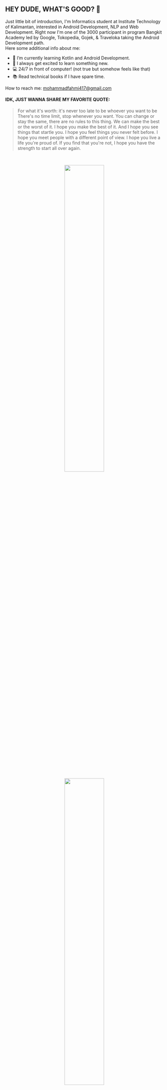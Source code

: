 ## HEY DUDE, WHAT'S GOOD? 👋

Just little bit of introduction, I'm Informatics student at Institute Technology of Kalimantan, interested in Android Development, NLP and Web Development. Right now I'm one of the 3000 participant in program Bangkit Academy led by Google, Tokopedia, Gojek, & Traveloka taking the Android Development path.
<br>Here some additional info about me:
- 🌱 I’m currently learning Kotlin and Android Development.
- 💬 I always get excited to learn something new.
- :computer: 24/7 in front of computer! (not true but somehow feels like that)
- :books: Read technical books if I have spare time.

How to reach me: mohammadfahmi417@gmail.com

#### IDK, JUST WANNA SHARE MY FAVORITE QUOTE:
> For what it's worth: it's never too late
> to be whoever you want to be
> There's no time limit, stop whenever you want.
> You can change or stay the same, there are no rules to this thing.
> We can make the best or the worst of it. 
> I hope you make the best of it. And I hope you see things that startle you.
> I hope you feel things you never felt before. I hope you meet people with a different point of view.
> I hope you live a life you're proud of.
> If you find that you're not, I hope you have the strength to start all over again.

<br>
<p align="center">
  <img src="https://github-readme-stats.vercel.app/api?username=MohFahmi27&show_icons=true&theme=dark" width="50%">
  <br>
  <img src="https://github-readme-stats.vercel.app/api/top-langs/?username=MohFahmi27&layout=compact&theme=dark" width="50%">
</p>
